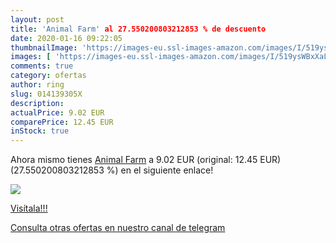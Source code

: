 ```yaml
---
layout: post
title: 'Animal Farm' al 27.550200803212853 % de descuento
date: 2020-01-16 09:22:05
thumbnailImage: 'https://images-eu.ssl-images-amazon.com/images/I/519ysWBxXaL._SL200_.jpg'
images: [ 'https://images-eu.ssl-images-amazon.com/images/I/519ysWBxXaL._SL200_.jpg' ]
comments: true
category: ofertas
author: ring
slug: 014139305X
description:
actualPrice: 9.02 EUR
comparePrice: 12.45 EUR
inStock: true
---
```


Ahora mismo tienes [Animal Farm](https://www.amazon.com/dp/014139305X/?tag=redken08-20) a 9.02 EUR (original: 12.45 EUR) (27.550200803212853 %) en el siguiente enlace!

[![](https://images-eu.ssl-images-amazon.com/images/I/519ysWBxXaL._SL200_.jpg)](https://www.amazon.com/dp/014139305X/?tag=redken08-20)

[Visítala!!!](https://www.amazon.com/dp/014139305X/?tag=redken08-20)

[Consulta otras ofertas en nuestro canal de telegram](https://t.me/s/ofertas25)
